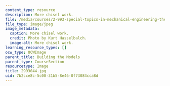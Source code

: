 ```yaml
---
content_type: resource
description: More chisel work.
file: /media/courses/2-993-special-topics-in-mechanical-engineering-the-art-and-science-of-boat-design-january-iap-2007/7b2cce8c5c0031b58e460f73084cca8d_2993044.jpg
file_type: image/jpeg
image_metadata:
  caption: More chisel work.
  credit: Photo by Kurt Hasselbalch.
  image-alt: More chisel work.
learning_resource_types: []
ocw_type: OCWImage
parent_title: Building the Models
parent_type: CourseSection
resourcetype: Image
title: 2993044.jpg
uid: 7b2cce8c-5c00-31b5-8e46-0f73084cca8d
---
```

